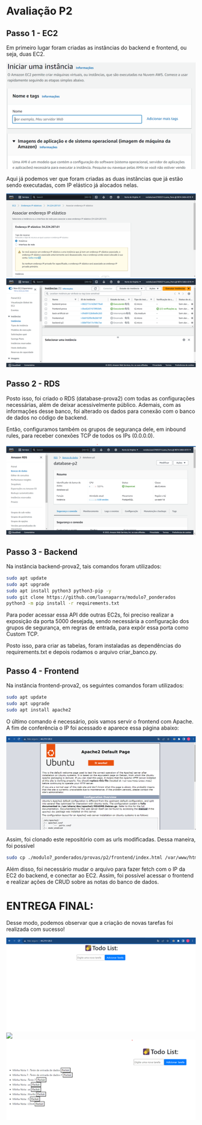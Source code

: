 # Avaliação P2

## Passo 1 - EC2
Em primeiro lugar foram criadas as instâncias do backend e frontend, ou seja, duas EC2. 

<img src="./media/instancia1.png" display="flex">

Aqui já podemos ver que foram criadas as duas instâncias que já estão sendo executadas, com IP elástico já alocados nelas.

<img src="./media/ipelastico.png" display="flex">
<img src="./media/instancia2.png" display="flex">

## Passo 2 - RDS
Posto isso, foi criado o RDS (database-prova2) com todas as configurações necessárias, além de deixar acessivelmente público. Ademais, com as informações desse banco, foi alterado os dados para conexão com o banco de dados no código de backend.

Então, configuramos também os grupos de segurança dele, em inbound rules, para receber conexões TCP de todos os IPs (0.0.0.0).

<img src="./media/rds.png" display="flex">

## Passo 3 - Backend

Na instância backend-prova2, tais comandos foram utilizados:

```bash
sudo apt update
sudo apt upgrade
sudo apt install python3 python3-pip -y
sudo git clone https://github.com/luanaparra/modulo7_ponderados
python3 -m pip install -r requirements.txt
```

Para poder acessar essa API dde outras EC2s, foi preciso realizar a exposição da porta 5000 desejada, sendo necessária a configuração dos grupos de segurança, em regras de entrada, para expôr essa porta como Custom TCP.

Posto isso, para criar as tabelas, foram instaladas as dependências do requirements.txt e depois rodamos o arquivo criar_banco.py. 

## Passo 4 - Frontend
Na instância frontend-prova2, os seguintes comandos foram utilizados:

```bash
sudo apt update
sudo apt upgrade
sudo apt install apache2
```
O último comando é necessário, pois vamos servir o frontend com Apache. A fim de conferência o IP foi acessado e aparece essa página abaixo:

<img src="./media/apache.png" display="flex">

Assim, foi clonado este repositório com as urls modificadas. Dessa maneira, foi possível 

```bash
sudo cp ./modulo7_ponderados/provas/p2/frontend/index.html /var/www/html
```
Além disso, foi necessário mudar o arquivo para fazer fetch com o IP da EC2 do backend, e conectar ao EC2. Assim, foi possível acessar o frontend e realizar ações de CRUD sobre as notas do banco de dados.

# ENTREGA FINAL:

Desse modo, podemos observar que a criação de novas tarefas foi realizada com sucesso!

<img src="./media/tela-front1.png" display="flex">

<img src="./media/tela-front2.png" display="flex">

<img src="./media/tela-front3.png" display="flex">

